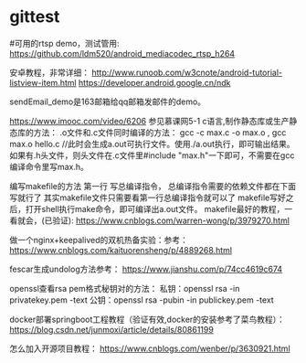 # gittest
#可用的rtsp demo，测试管用:
https://github.com/ldm520/android_mediacodec_rtsp_h264

安卓教程，非常详细：
http://www.runoob.com/w3cnote/android-tutorial-listview-item.html
https://developer.android.google.cn/ndk

sendEmail_demo是163邮箱给qq邮箱发邮件的demo。

https://www.imooc.com/video/6206 参见慕课网5-1
c语言,制作静态库或生产静态库的方法：
.o文件和.c文件同时编译的方法：
gcc -c max.c -o max.o ,
gcc max.o hello.c //此时会生成a.out可执行文件。使用./a.out执行，即可输出结果。
如果有.h头文件，则头文件在.c文件里#include "max.h"一下即可，不需要在gcc编译命令里写max.h。

编写makefile的方法
第一行 写总编译指令，
总编译指令需要的依赖文件都在下面写就行了
其实makefile文件只需要看第一行总编译指令就可以了
makefile写好之后，打开shell执行make命令，即可编译出a.out文件。
makefile最好的教程，一看就会，(已验证):
https://www.cnblogs.com/warren-wong/p/3979270.html

做一个nginx+keepalived的双机热备实验：参考：
https://www.cnblogs.com/kaituorensheng/p/4889268.html

fescar生成undolog方法参考：
https://www.jianshu.com/p/74cc4619c674

openssl查看rsa pem格式秘钥对的方法：
私钥：openssl rsa -in privatekey.pem -text
公钥：openssl rsa -pubin -in publickey.pem -text

docker部署springboot工程教程（验证有效,docker的安装参考了菜鸟教程）： 
https://blog.csdn.net/junmoxi/article/details/80861199

怎么加入开源项目教程：
https://www.cnblogs.com/wenber/p/3630921.html

